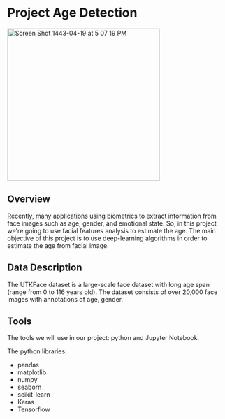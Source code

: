 # Project Age Detection 
<img width="349" alt="Screen Shot 1443-04-19 at 5 07 19 PM" src="https://user-images.githubusercontent.com/72619886/143253696-dd28a129-2431-4079-b17b-f544736850fd.png">

## Overview
Recently, many applications using biometrics to extract information from face images such as age, gender, and emotional state. So, in this project we're going to use facial features analysis to estimate the age. The main objective of this project is to use deep-learning algorithms in order to estimate the age from facial image.

## Data Description
The UTKFace dataset is a large-scale face dataset with long age span (range from 0 to 116 years old). The dataset consists of over 20,000 face images with annotations of age, gender.
## Tools

The tools we will use in our project: python and Jupyter Notebook.     

The python libraries:

- pandas
- matplotlib
- numpy
- seaborn
- scikit-learn
- Keras
- Tensorflow
